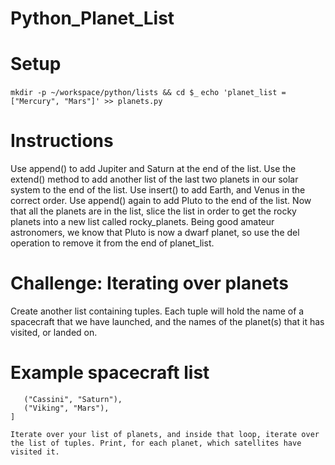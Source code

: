 # Python_Planet_List

# Setup

`mkdir -p ~/workspace/python/lists && cd $_`
`echo 'planet_list = ["Mercury", "Mars"]' >> planets.py`

# Instructions
Use append() to add Jupiter and Saturn at the end of the list.
Use the extend() method to add another list of the last two planets in our solar system to the end of the list.
Use insert() to add Earth, and Venus in the correct order.
Use append() again to add Pluto to the end of the list.
Now that all the planets are in the list, slice the list in order to get the rocky planets into a new list called rocky_planets.
Being good amateur astronomers, we know that Pluto is now a dwarf planet, so use the del operation to remove it from the end of planet_list.

# Challenge: Iterating over planets
Create another list containing tuples. Each tuple will hold the name of a spacecraft that we have launched, and the names of the planet(s) that it has visited, or landed on.

# Example spacecraft list
```spacecraft = [
   ("Cassini", "Saturn"),
   ("Viking", "Mars"),
]

Iterate over your list of planets, and inside that loop, iterate over the list of tuples. Print, for each planet, which satellites have visited it.
